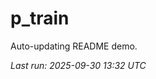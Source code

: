 # p_train

Auto-updating README demo.

<!--START_SECTION:status-->
_Last run: 2025-09-30 13:32 UTC_
<!--END_SECTION:status-->



























































































































































































































































































































































































































































































































































































































































































































































































































































































